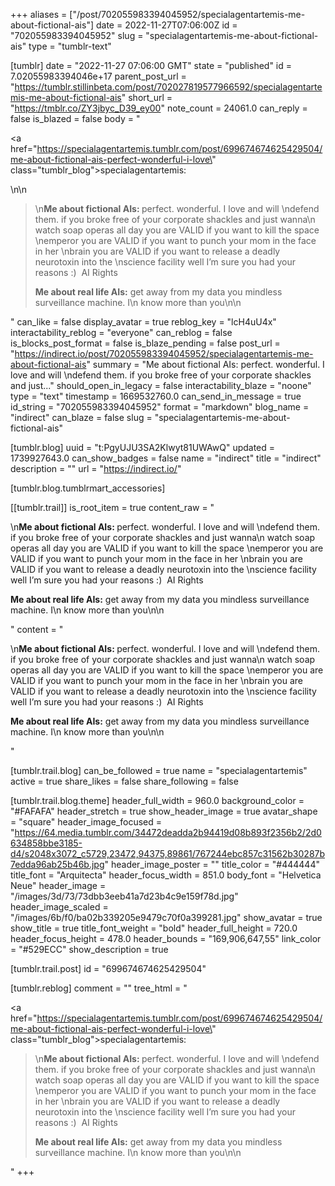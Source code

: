 +++
aliases = ["/post/702055983394045952/specialagentartemis-me-about-fictional-ais"]
date = 2022-11-27T07:06:00Z
id = "702055983394045952"
slug = "specialagentartemis-me-about-fictional-ais"
type = "tumblr-text"

[tumblr]
date = "2022-11-27 07:06:00 GMT"
state = "published"
id = 7.02055983394046e+17
parent_post_url = "https://tumblr.stillinbeta.com/post/702027819577966592/specialagentartemis-me-about-fictional-ais"
short_url = "https://tmblr.co/ZY3jbyc_D39_ey00"
note_count = 24061.0
can_reply = false
is_blazed = false
body = "<p><a href=\"https://specialagentartemis.tumblr.com/post/699674674625429504/me-about-fictional-ais-perfect-wonderful-i-love\" class=\"tumblr_blog\">specialagentartemis</a>:</p>\n\n<blockquote><p>\n<b>Me about fictional AIs: </b>perfect. wonderful. I love and will \ndefend them. if you broke free of your corporate shackles and just wanna\n watch soap operas all day you are VALID if you want to kill the space \nemperor you are VALID if you want to punch your mom in the face in her \nbrain you are VALID if you want to release a deadly neurotoxin into the \nscience facility well I’m sure you had your reasons :)  AI Rights <br/></p><p><b>Me about real life AIs:</b> get away from my data you mindless surveillance machine. I\n know more than you\n\n<br/></p></blockquote>"
can_like = false
display_avatar = true
reblog_key = "lcH4uU4x"
interactability_reblog = "everyone"
can_reblog = false
is_blocks_post_format = false
is_blaze_pending = false
post_url = "https://indirect.io/post/702055983394045952/specialagentartemis-me-about-fictional-ais"
summary = "Me about fictional AIs: perfect. wonderful. I love and will \ndefend them. if you broke free of your corporate shackles and just..."
should_open_in_legacy = false
interactability_blaze = "noone"
type = "text"
timestamp = 1669532760.0
can_send_in_message = true
id_string = "702055983394045952"
format = "markdown"
blog_name = "indirect"
can_blaze = false
slug = "specialagentartemis-me-about-fictional-ais"

[tumblr.blog]
uuid = "t:PgyUJU3SA2Klwyt81UWAwQ"
updated = 1739927643.0
can_show_badges = false
name = "indirect"
title = "indirect"
description = ""
url = "https://indirect.io/"

[tumblr.blog.tumblrmart_accessories]

[[tumblr.trail]]
is_root_item = true
content_raw = "<p>\n<b>Me about fictional AIs: </b>perfect. wonderful. I love and will \ndefend them. if you broke free of your corporate shackles and just wanna\n watch soap operas all day you are VALID if you want to kill the space \nemperor you are VALID if you want to punch your mom in the face in her \nbrain you are VALID if you want to release a deadly neurotoxin into the \nscience facility well I’m sure you had your reasons :)  AI Rights <br></p><p><b>Me about real life AIs:</b> get away from my data you mindless surveillance machine. I\n know more than you\n\n<br></p>"
content = "<p>\n<b>Me about fictional AIs: </b>perfect. wonderful. I love and will \ndefend them. if you broke free of your corporate shackles and just wanna\n watch soap operas all day you are VALID if you want to kill the space \nemperor you are VALID if you want to punch your mom in the face in her \nbrain you are VALID if you want to release a deadly neurotoxin into the \nscience facility well I&rsquo;m sure you had your reasons :) &nbsp;AI Rights <br /></p><p><b>Me about real life AIs:</b> get away from my data you mindless surveillance machine. I\n know more than you\n\n<br /></p>"

[tumblr.trail.blog]
can_be_followed = true
name = "specialagentartemis"
active = true
share_likes = false
share_following = false

[tumblr.trail.blog.theme]
header_full_width = 960.0
background_color = "#FAFAFA"
header_stretch = true
show_header_image = true
avatar_shape = "square"
header_image_focused = "https://64.media.tumblr.com/34472deadda2b94419d08b893f2356b2/2d0634858bbe3185-d4/s2048x3072_c5729,23472,94375,89861/767244ebc857c31562b30287b7edda96ab25b46b.jpg"
header_image_poster = ""
title_color = "#444444"
title_font = "Arquitecta"
header_focus_width = 851.0
body_font = "Helvetica Neue"
header_image = "/images/3d/73/73dbb3eeb41a7d23b4c9e159f78d.jpg"
header_image_scaled = "/images/6b/f0/ba02b339205e9479c70f0a399281.jpg"
show_avatar = true
show_title = true
title_font_weight = "bold"
header_full_height = 720.0
header_focus_height = 478.0
header_bounds = "169,906,647,55"
link_color = "#529ECC"
show_description = true

[tumblr.trail.post]
id = "699674674625429504"

[tumblr.reblog]
comment = ""
tree_html = "<p><a href=\"https://specialagentartemis.tumblr.com/post/699674674625429504/me-about-fictional-ais-perfect-wonderful-i-love\" class=\"tumblr_blog\">specialagentartemis</a>:</p><blockquote><p>\n<b>Me about fictional AIs: </b>perfect. wonderful. I love and will \ndefend them. if you broke free of your corporate shackles and just wanna\n watch soap operas all day you are VALID if you want to kill the space \nemperor you are VALID if you want to punch your mom in the face in her \nbrain you are VALID if you want to release a deadly neurotoxin into the \nscience facility well I’m sure you had your reasons :)  AI Rights <br></p><p><b>Me about real life AIs:</b> get away from my data you mindless surveillance machine. I\n know more than you\n\n<br></p></blockquote>"
+++
